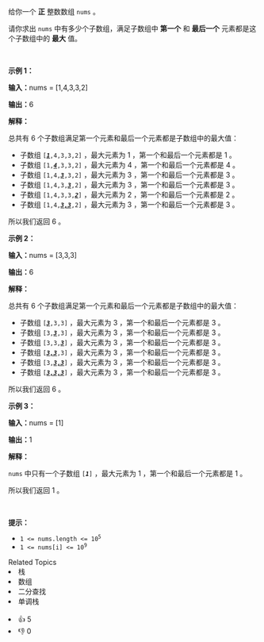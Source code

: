 <p>给你一个 <strong>正</strong>&nbsp;整数数组&nbsp;<code>nums</code>&nbsp;。</p>

<p>请你求出&nbsp;<code>nums</code>&nbsp;中有多少个子数组，满足子数组中&nbsp;<strong>第一个</strong>&nbsp;和 <strong>最后一个</strong>&nbsp;元素都是这个子数组中的 <strong>最大</strong>&nbsp;值。</p>

<p>&nbsp;</p>

<p><strong class="example">示例 1：</strong></p>

<div class="example-block"> 
 <p><span class="example-io"><b>输入：</b>nums = [1,4,3,3,2]</span></p> 
</div>

<p><span class="example-io"><b>输出：</b>6</span></p>

<p><strong>解释：</strong></p>

<p>总共有 6 个子数组满足第一个元素和最后一个元素都是子数组中的最大值：</p>

<ul> 
 <li>子数组&nbsp;<code>[<u><em><strong>1</strong></em></u>,4,3,3,2]</code>&nbsp;，最大元素为 1 ，第一个和最后一个元素都是 1 。</li> 
 <li>子数组&nbsp;<code>[1,<u><em><strong>4</strong></em></u>,3,3,2]</code>&nbsp;，最大元素为 4 ，第一个和最后一个元素都是 4 。</li> 
 <li>子数组&nbsp;<code>[1,4,<u><em><strong>3</strong></em></u>,3,2]</code>&nbsp;，最大元素为 3 ，第一个和最后一个元素都是 3 。</li> 
 <li>子数组&nbsp;<code>[1,4,3,<u><em><strong>3</strong></em></u>,2]</code>&nbsp;，最大元素为 3 ，第一个和最后一个元素都是 3 。</li> 
 <li>子数组&nbsp;<code>[1,4,3,3,<u><em><strong>2</strong></em></u>]</code>&nbsp;，最大元素为 2 ，第一个和最后一个元素都是 2 。</li> 
 <li>子数组&nbsp;<code>[1,4,<u><em><strong>3,3</strong></em></u>,2]</code>&nbsp;，最大元素为 3 ，第一个和最后一个元素都是 3 。</li> 
</ul>

<p>所以我们返回 6 。</p>

<p><strong class="example">示例 2：</strong></p>

<div class="example-block"> 
 <p><span class="example-io"><b>输入：</b>nums = [3,3,3]</span></p> 
</div>

<p><span class="example-io"><b>输出：</b>6</span></p>

<p><strong>解释：</strong></p>

<p>总共有 6 个子数组满足第一个元素和最后一个元素都是子数组中的最大值：</p>

<ul> 
 <li>子数组 <code>[<u><em><strong>3</strong></em></u>,3,3]</code>&nbsp;，最大元素为 3&nbsp;，第一个和最后一个元素都是 3&nbsp;。</li> 
 <li>子数组 <code>[3,<u><em><strong>3</strong></em></u>,3]</code>&nbsp;，最大元素为 3&nbsp;，第一个和最后一个元素都是 3&nbsp;。</li> 
 <li>子数组 <code>[3,3,<u><em><strong>3</strong></em></u>]</code>&nbsp;，最大元素为 3&nbsp;，第一个和最后一个元素都是 3&nbsp;。</li> 
 <li>子数组 <code>[<u><em><strong>3,3</strong></em></u>,3]</code>&nbsp;，最大元素为 3&nbsp;，第一个和最后一个元素都是 3&nbsp;。</li> 
 <li>子数组 <code>[3,<u><em><strong>3,3</strong></em></u>]</code>&nbsp;，最大元素为 3&nbsp;，第一个和最后一个元素都是 3&nbsp;。</li> 
 <li>子数组 <code>[<u><em><strong>3,3,3</strong></em></u>]</code>&nbsp;，最大元素为 3&nbsp;，第一个和最后一个元素都是 3&nbsp;。</li> 
</ul>

<p>所以我们返回 6 。</p>

<p><strong class="example">示例 3：</strong></p>

<div class="example-block"> 
 <p><span class="example-io"><b>输入：</b>nums = [1]</span></p> 
</div>

<p><span class="example-io"><b>输出：</b>1</span></p>

<p><strong>解释：</strong></p>

<p><code>nums</code>&nbsp;中只有一个子数组&nbsp;<code>[<em><strong>1</strong></em>]</code>&nbsp;，最大元素为 1 ，第一个和最后一个元素都是 1 。</p>

<p>所以我们返回 1 。</p>

<p>&nbsp;</p>

<p><strong>提示：</strong></p>

<ul> 
 <li><code>1 &lt;= nums.length &lt;= 10<sup>5</sup></code></li> 
 <li><code>1 &lt;= nums[i] &lt;= 10<sup>9</sup></code></li> 
</ul>

<div><div>Related Topics</div><div><li>栈</li><li>数组</li><li>二分查找</li><li>单调栈</li></div></div><br><div><li>👍 5</li><li>👎 0</li></div>